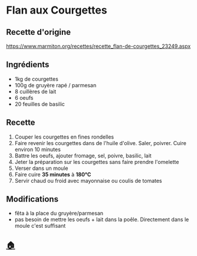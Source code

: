 # Flan aux Courgettes
## Recette d'origine
https://www.marmiton.org/recettes/recette_flan-de-courgettes_23249.aspx

## Ingrédients
- 1kg de courgettes
- 100g de gruyère rapé / parmesan
- 8 cuillères de lait
- 6 oeufs
- 20 feuilles de basilic

## Recette
1. Couper les courgettes en fines rondelles
1. Faire revenir les courgettes dans de l'huile d'olive. Saler, poivrer. Cuire environ 10 minutes
1. Battre les oeufs, ajouter fromage, sel, poivre, basilic, lait
1. Jeter la préparation sur les courgettes sans faire prendre l'omelette
1. Verser dans un moule
1. Faire cuire **35 minutes** à **180°C**
1. Servir chaud ou froid avec mayonnaise ou coulis de tomates

## Modifications
- fêta à la place du gruyère/parmesan
- pas besoin de mettre les oeufs + lait dans la poêle. Directement dans le moule c'est suffisant


## [:house:](/)
